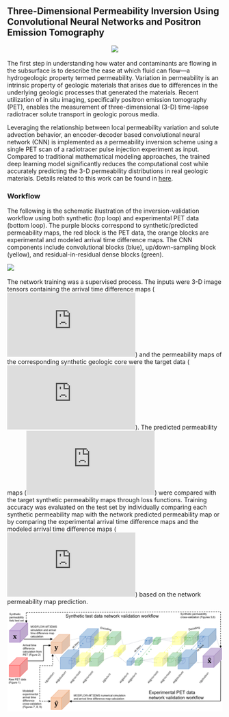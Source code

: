 ## Three-Dimensional Permeability Inversion Using Convolutional Neural Networks and Positron Emission Tomography
<p align="center">
<img src="./Figures/f7.jpg" width="800px"></img>
</p>

The first step in understanding how water and contaminants are flowing in the subsurface is to describe the ease at which fluid can flow—a hydrogeologic property termed permeability. Variation in permeability is an intrinsic property of geologic materials that arises due to differences in the underlying geologic processes that generated the materials. Recent utilization of in situ imaging, specifically positron emission tomography (PET), enables the measurement of three-dimensional (3-D) time-lapse radiotracer solute transport in geologic porous media. 

Leveraging the relationship between local permeability variation and solute advection behavior, an encoder-decoder based convolutional neural network (CNN) is implemented as a permeability inversion scheme using a single PET scan of a radiotracer pulse injection experiment as input. Compared to traditional mathematical modeling approaches, the trained deep learning model significantly reduces the computational cost while accurately predicting the 3-D permeability distributions in real geologic materials. Details related to this work can be found in <a href="https://doi.org/10.1029/2021WR031554">here</a>.

### Workflow
The following is the schematic illustration of the inversion-validation workflow using both synthetic (top loop) and experimental PET data (bottom loop). The purple blocks correspond to synthetic/predicted permeability maps, the red block is the PET data, the orange blocks are experimental and modeled arrival time difference maps. The CNN components include convolutional blocks (blue), up/down-sampling block (yellow), and residual-in-residual dense blocks (green).

<img src="https://render.githubusercontent.com/render/math?math=e^{i \pi} = -1">

The network training was a supervised process. The inputs were 3-D image tensors containing the arrival time difference maps (![equation](http://www.sciweavers.org/tex2img.php?eq=%5Cpmb%7By%7D&bc=White&fc=Black&im=jpg&fs=12&ff=arev&edit=0)) and the permeability maps of the corresponding synthetic geologic core were the target data (![equation](http://www.sciweavers.org/tex2img.php?eq=%5Cpmb%7Bx%7D&bc=White&fc=Black&im=jpg&fs=12&ff=arev&edit=0)). The predicted permeability maps (![equation](http://www.sciweavers.org/tex2img.php?eq=%5Cpmb%7B%5Chat%7Bx%7D%7D&bc=White&fc=Black&im=jpg&fs=12&ff=arev&edit=0)) were compared with the target synthetic permeability maps through loss functions. Training accuracy was evaluated on the test set by individually comparing each synthetic permeability map with the network predicted permeability map or by comparing the experimental arrival time difference maps and the modeled arrival time difference maps (![equation](http://www.sciweavers.org/tex2img.php?eq=%5Cpmb%7B%5Chat%7By%7D%7D&bc=White&fc=Black&im=png&fs=12&ff=mathdesign&edit=0)) based on the network permeability map prediction.
<p align="center">
<img src="./Figures/workflow_figv2.jpg" width="800px"></img>
</p>

